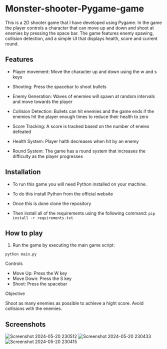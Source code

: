 # Monster-shooter-Pygame-game
This is a 2D shooter game that I have developed using Pygame. In the game the player controls a character that can move up and down and shoot at enemies by pressing the space bar. The game features enemy spawing, collision detection, and a simple UI that displays health, score and current round. 


## Features

- Player movement: Move the character up and down using the w and s keys

- Shooting: Press the spacebar to shoot bullets

- Enemy Generation: Waves of enemies will spawn at random intervals and move towards the player

- Collision Detection: Bullets can hit enemies and the game ends if the enemies hit the player enough times to reduce their health to zero

- Score Tracking: A score is tracked based on the number of eneies defeated

- Health System: Player halth decreases when hit by an enemy

- Round System: The game has a round system that increases the difficulty as the player progresses


## Installation
- To run this game you will need Python installed on your machine.

- To do this install Python from the official website

- Once this is done clone the repository

- Then install all of the requirements using the following command:
`pip install -r requirements.txt`

## How to play
1. Run the game by executing the main game script:

`python main.py`

Controls
- Move Up: Press the W key
- Move Down: Press the S key
- Shoot: Press the spacebar

Objective

Shoot as many enemies as possible to achieve a hight score. Avoid collisions with the enemies.


## Screenshots

![Screenshot 2024-05-20 230512](https://github.com/Zack-D-44/Monster-shooter-Pygame-game/assets/125923264/0c1c8ab5-e329-4e9e-baf9-1cc0c56b2689)
![Screenshot 2024-05-20 230433](https://github.com/Zack-D-44/Monster-shooter-Pygame-game/assets/125923264/dfeff954-dee1-4904-bb2b-877bf55cf566)
![Screenshot 2024-05-20 230415](https://github.com/Zack-D-44/Monster-shooter-Pygame-game/assets/125923264/3a44403a-a143-4e34-8904-2f3a3dae94d8)



